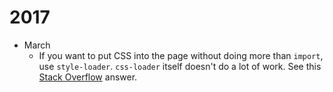 # 2017

* March
  * If you want to put CSS into the page without doing more than `import`, use `style-loader`. `css-loader` itself doesn't do a lot of work. See this [Stack Overflow](http://stackoverflow.com/questions/34039826/webpack-style-loader-vs-css-loader#answer-34237524) answer.
